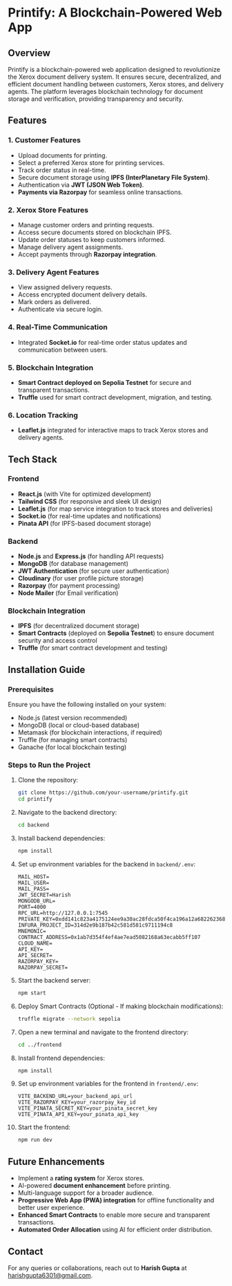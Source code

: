 # Printify: A Blockchain-Powered Web App

## Overview
Printify is a blockchain-powered web application designed to revolutionize the Xerox document delivery system. It ensures secure, decentralized, and efficient document handling between customers, Xerox stores, and delivery agents. The platform leverages blockchain technology for document storage and verification, providing transparency and security.

## Features

### 1. Customer Features
- Upload documents for printing.
- Select a preferred Xerox store for printing services.
- Track order status in real-time.
- Secure document storage using **IPFS (InterPlanetary File System)**.
- Authentication via **JWT (JSON Web Token)**.
- **Payments via Razorpay** for seamless online transactions.

### 2. Xerox Store Features
- Manage customer orders and printing requests.
- Access secure documents stored on blockchain IPFS.
- Update order statuses to keep customers informed.
- Manage delivery agent assignments.
- Accept payments through **Razorpay integration**.

### 3. Delivery Agent Features
- View assigned delivery requests.
- Access encrypted document delivery details.
- Mark orders as delivered.
- Authenticate via secure login.

### 4. Real-Time Communication
- Integrated **Socket.io** for real-time order status updates and communication between users.

### 5. Blockchain Integration
- **Smart Contract deployed on Sepolia Testnet** for secure and transparent transactions.
- **Truffle** used for smart contract development, migration, and testing.

### 6. Location Tracking
- **Leaflet.js** integrated for interactive maps to track Xerox stores and delivery agents.

## Tech Stack

### Frontend
- **React.js** (with Vite for optimized development)
- **Tailwind CSS** (for responsive and sleek UI design)
- **Leaflet.js** (for map service integration to track stores and deliveries)
- **Socket.io** (for real-time updates and notifications)
- **Pinata API** (for IPFS-based document storage)

### Backend
- **Node.js** and **Express.js** (for handling API requests)
- **MongoDB** (for database management)
- **JWT Authentication** (for secure user authentication)
- **Cloudinary** (for user profile picture storage)
- **Razorpay** (for payment processing)
- **Node Mailer** (for Email verification)

### Blockchain Integration
- **IPFS** (for decentralized document storage)
- **Smart Contracts** (deployed on **Sepolia Testnet**) to ensure document security and access control
- **Truffle** (for smart contract development and testing)

## Installation Guide

### Prerequisites
Ensure you have the following installed on your system:
- Node.js (latest version recommended)
- MongoDB (local or cloud-based database)
- Metamask (for blockchain interactions, if required)
- Truffle (for managing smart contracts)
- Ganache (for local blockchain testing)

### Steps to Run the Project

1. Clone the repository:
   ```sh
   git clone https://github.com/your-username/printify.git
   cd printify
   ```

2. Navigate to the backend directory:
   ```sh
   cd backend
   ```

3. Install backend dependencies:
   ```sh
   npm install
   ```

4. Set up environment variables for the backend in `backend/.env`:
   ```env
   MAIL_HOST=
   MAIL_USER=
   MAIL_PASS=
   JWT_SECRET=Harish
   MONGODB_URL=
   PORT=4000
   RPC_URL=http://127.0.0.1:7545
   PRIVATE_KEY=0xdd141c823a4175124ee9a30ac28fdca50f4ca196a12a682262368d201731a09f
   INFURA_PROJECT_ID=314d2e9b187b42c581d581c9711194c8
   MNEMONIC=
   CONTRACT_ADDRESS=0x1ab7d354f4ef4ae7ead5082168a63ecabb5ff107
   CLOUD_NAME=
   API_KEY=
   API_SECRET=
   RAZORPAY_KEY=
   RAZORPAY_SECRET=
   ```

5. Start the backend server:
   ```sh
   npm start
   ```

6. Deploy Smart Contracts (Optional - If making blockchain modifications):
   ```sh
   truffle migrate --network sepolia
   ```

7. Open a new terminal and navigate to the frontend directory:
   ```sh
   cd ../frontend
   ```

8. Install frontend dependencies:
   ```sh
   npm install
   ```

9. Set up environment variables for the frontend in `frontend/.env`:
   ```env
   VITE_BACKEND_URL=your_backend_api_url
   VITE_RAZORPAY_KEY=your_razorpay_key_id
   VITE_PINATA_SECRET_KEY=your_pinata_secret_key
   VITE_PINATA_API_KEY=your_pinata_api_key
   ```

10. Start the frontend:
    ```sh
    npm run dev
    ```

## Future Enhancements
- Implement a **rating system** for Xerox stores.
- AI-powered **document enhancement** before printing.
- Multi-language support for a broader audience.
- **Progressive Web App (PWA) integration** for offline functionality and better user experience.
- **Enhanced Smart Contracts** to enable more secure and transparent transactions.
- **Automated Order Allocation** using AI for efficient order distribution.

## Contact
For any queries or collaborations, reach out to **Harish Gupta** at [harishgupta6301@gmail.com](mailto:harishgupta6301@gmail.com).
